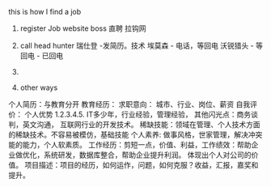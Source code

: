 this is how I find a job

1. register Job website
   boss 直聘
   拉钩网

2. call head hunter
   瑞仕登 -发简历。技术
   埃莫森 - 电话，等回电
   沃锐猎头 - 等回电 - 已回电
3.
4. other ways

个人简历：与教育分开
教育经历：
求职意向： 城市、行业、岗位、薪资
自我评价： 个人优势 1.2.3.4.5.
          IT多少年，行业经验，管理经验，
          其他闪光点：商务谈判，英文沟通，
          互联网行业的开发技术。
          稀缺技能：领域在管理、个人技术方面的稀缺技术。不容易被模仿，基础技能
          个人素养: 做事风格，世家管理，解决冲突能的能力，个人软素质。
工作经历：剪短一点，价值、利益，工作绩效：帮助企业做优化，系统研发，数据库整合，帮助企业提升利润。
体现出个人对公司的价值。
项目描述：项目的经历，如何运作，问题，如何克服？收益，汇报，嘉奖和提升。